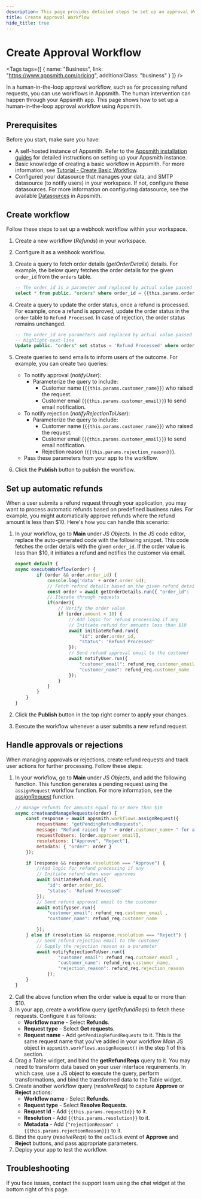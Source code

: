 ```yaml
---
description: This page provides detailed steps to set up an approval Webhook workflow on Appsmith.
title: Create Approval Workflow
hide_title: true
---
```

<!-- vale off -->

<div className="tag-wrapper">
 <h1>Create Approval Workflow</h1>

<Tags
tags={[
{ name: "Business", link: "https://www.appsmith.com/pricing", additionalClass: "business" }
]}
/>

</div>

<!-- vale on -->

In a human-in-the-loop approval workflow, such as for processing refund requests, you can use workflows in Appsmith. The human intervention can happen through your Appsmith app. This page shows how to set up a human-in-the-loop approval workflow using Appsmith. 

## Prerequisites

Before you start, make sure you have:

* A self-hosted instance of Appsmith. Refer to the [Appsmith installation guides](/getting-started/setup/installation-guides) for detailed instructions on setting up your Appsmith instance.
* Basic knowledge of creating a basic workflow in Appsmith. For more information, see [Tutorial - Create Basic Workflow](/workflows/tutorials/create-workflow).
* Configured your datasource that manages your data, and SMTP datasource (to notify users) in your workspace. If not, configure these datasources. For more information on configuring datasource, see the available [Datasources](/connect-data/reference) in Appsmith.

## Create workflow

Follow these steps to set up a webhook workflow within your workspace. 

1. Create a new workflow (_Refunds_) in your workspace.
2. Configure it as a webhook workflow.
3. Create a query to fetch order details (_getOrderDetails_) details. For example, the below query fetches the order details for the given `order_id` from the `orders` table.
    ```sql
    -- The order_id is a parameter and replaced by actual value passed by the application
    select * from public. "orders" where order_id = {{this.params.order_id}};
    ``` 
4. Create a query to update the order status, once a refund is processed. For example, once a refund is approved, update the order status in the `order` table to `Refund Processed`. In case of rejection, the order status remains unchanged.
    ```sql
    -- The order_id are parameters and replaced by actual value passed by the application
    -- highlight-next-line
    Update public. "orders" set status = 'Refund Processed' where order_id = {{this.params.order_id}};
    ```
5. Create queries to send emails to inform users of the outcome. For example, you can create two queries:
    *  To notify approval (_notifyUser_):
        * Parameterize the query to include:
            * Customer name (`{{this.params.customer_name}}`) who raised the request.
            * Customer email (`{{this.params.customer_email}}`) to send email notification. 
    * To notify rejection (_notifyRejectionToUser_):
        * Parameterize the query to include:
            * Customer name (`{{this.params.customer_name}}`) who raised the request.
            * Customer email (`{{this.params.customer_email}}`) to send email notification.
            * Rejection reason (`{{this.params.rejection_reason}}`). 
    * Pass these parameters from your app to the workflow.

6. Click the **Publish** button to publish the workflow.

## Set up automatic refunds

When a user submits a refund request through your application, you may want to process automatic refunds based on predefined business rules. For example, you might automatically approve refunds where the refund amount is less than $10. Here's how you can handle this scenario:

1. In your workflow, go to **Main** under _JS Objects_. In the JS code editor, replace the auto-generated code with the following snippet. This code fetches the order details with the given `order_id`. If the order value is less than $10, it initiates a refund and notifies the customer via email.

    ```javascript
    export default {
    async executeWorkflow(order) {
            if (order && order.order_id) {
                console.log('data' + order.order_id);
                // Fetch refund details based on the given refund detail
                const order = await getOrderDetails.run({ "order_id":  order.order_id });
                // Iterate through requests 
                if(order){
                    // Verify the order value
                    if (order.amount < 10) {
                        // Add logic for refund processing if any
                        // Initiate refund for amounts less than $10 
                        await initiateRefund.run({
                            "id": order.order_id,
                            "status": 'Refund Processed'
                        });
                        // Send refund approval email to the customer 
                        await notifyUser.run({
                            "customer_email": refund_req.customer_email ,
                            "customer_name": refund_req.customer_name
                        });
                    }
                }
            }
        }
    }                              
    ```
2. Click the **Publish** button in the top right corner to apply your changes.
3. Execute the workflow whenever a user submits a new refund request.

## Handle approvals or rejections

When managing approvals or rejections, create refund requests and track user actions for further processing. Follow these steps:

1. In your workflow, go to **Main** under _JS Objects_, and add the following function. This function generates a pending request using the `assignRequest` workflow function. For more information, see the [assignRequest](/workflows/reference/workflow-functions#assign-request) function. 
    ```javascript
    // manage refunds for amounts equal to or more than $10 
    async createandManageRequests(order) {
        const response = await appsmith.workflows.assignRequest({
            requestName: "getPendingRefundRequests", 
            message: "Refund raised by " + order.customer_name+ " for amount " + order.amount, 
            requestToUsers: [order.approver_email], 
            resolutions: ["Approve", "Reject"],
            metadata: { "order": order } 
        });

        if (response && response.resolution === "Approve") {
            //Add logic for refund processing if any
            // Initiate refund when user approves
            await initiateRefund.run({
                "id": order.order_id,
                "status": 'Refund Processed'
            });
            // Send refund approval email to the customer 
            await notifyUser.run({
                "customer_email": refund_req.customer_email ,
                "customer_name": refund_req.customer_name

            });
        } else if (resolution && response.resolution === "Reject") {
            // Send refund rejection email to the customer 
            // Supply the rejection reason as a parameter
            await notifyRejectionToUser.run({
                    "customer_email": refund_req.customer_email ,
                    "customer_name": refund_req.customer_name,
                    "rejection_reason": refund_req.rejection_reason
                });
        }
    }          
    ```
2. Call the above function when the order value is equal to or more than $10.
3. In your app, create a workflow query (_getRefundReqs_) to fetch these requests. Configure it as follows:
    * **Workflow name** - Select **Refunds**.
    * **Request type** - Select **Get requests**.
    * **Request name** - Add `getPendingRefundRequests` to it. This is the same request name that you've added in your workflow _Main_ JS object in `appsmith.workflows.assignRequest()` in the step 1 of this section.
4. Drag a Table widget, and bind the **getRefundReqs** query to it. You may need to transform data based on your user interface requirements. In which case, use a JS object to execute the query, perform transformations, and bind the transformed data to the Table widget.
5. Create another workflow query (_resolveReqs_) to capture **Approve** or **Reject** actions:
    * **Workflow name** - Select **Refunds**.
    * **Request type** - Select **Resolve Requests**.
    * **Request Id** - Add `{{this.params.requestId}}` to it.
    * **Resolution** - Add `{{this.params.resolution}}` to it.
    * **Metadata** - Add `{"rejectionReason" : {{this.params.rejectionReason}}}` to it.
6. Bind the query (_resolveReqs_) to the `onClick` event of **Approve** and **Reject** buttons, and pass appropriate parameters. 
7. Deploy your app to test the workflow.

## Troubleshooting

If you face issues, contact the support team using the chat widget at the bottom right of this page.
